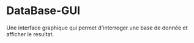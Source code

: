 # DataBase-GUI
Une interface graphique qui permet d'interroger une base de donnée et afficher le resultat.

